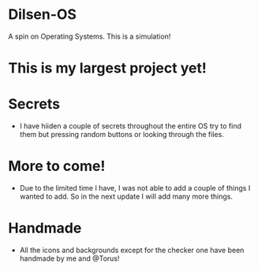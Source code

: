 # Dilsen-OS
A spin on Operating Systems. This is a simulation!
# This is my largest project yet!
# Secrets
- I have hiiden a couple of secrets throughout the entire OS try to find them but pressing random buttons or looking through the files.
# More to come!
- Due to the limited time I have, I was not able to add a couple of things I wanted to add. So in the next update I will add many more things.
# Handmade
- All the icons and backgrounds except for the checker one have been handmade by me and @Torus!
